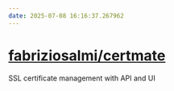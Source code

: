 ```yaml
---
date: 2025-07-08 16:16:37.267962
---
```


# [fabriziosalmi/certmate](https://github.com/fabriziosalmi/certmate)

SSL certificate management with API and UI